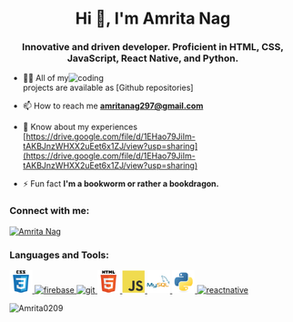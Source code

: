 <h1 align="center">Hi 👋, I'm Amrita Nag</h1>
<h3 align="center">Innovative and driven developer. Proficient in HTML, CSS, JavaScript, React Native, and Python.</h3>

<img align="right" alt="coding" width = "400" src="https://media.tenor.com/IF2JdxzmyN4AAAAi/coding-girl.gif">

- 👨‍💻 All of my projects are available as [Github repositories]

- 📫 How to reach me **amritanag297@gmail.com**

- 📄 Know about my experiences [https://drive.google.com/file/d/1EHao79JiIm-tAKBJnzWHXX2uEet6x1ZJ/view?usp=sharing](https://drive.google.com/file/d/1EHao79JiIm-tAKBJnzWHXX2uEet6x1ZJ/view?usp=sharing)

- ⚡ Fun fact **I'm a bookworm or rather a bookdragon.**

<h3 align="left">Connect with me:</h3>
<p align="left">
<a href="https://linkedin.com/in/Amrita Nag" target="blank"><img align="center" src="https://raw.githubusercontent.com/rahuldkjain/github-profile-readme-generator/master/src/images/icons/Social/linked-in-alt.svg" alt="Amrita Nag" height="30" width="40" /></a>
</p>

<h3 align="left">Languages and Tools:</h3>
<p align="left"> <a href="https://www.w3schools.com/css/" target="_blank" rel="noreferrer"> <img src="https://raw.githubusercontent.com/devicons/devicon/master/icons/css3/css3-original-wordmark.svg" alt="css3" width="40" height="40"/> </a> <a href="https://firebase.google.com/" target="_blank" rel="noreferrer"> <img src="https://www.vectorlogo.zone/logos/firebase/firebase-icon.svg" alt="firebase" width="40" height="40"/> </a> <a href="https://git-scm.com/" target="_blank" rel="noreferrer"> <img src="https://www.vectorlogo.zone/logos/git-scm/git-scm-icon.svg" alt="git" width="40" height="40"/> </a> <a href="https://www.w3.org/html/" target="_blank" rel="noreferrer"> <img src="https://raw.githubusercontent.com/devicons/devicon/master/icons/html5/html5-original-wordmark.svg" alt="html5" width="40" height="40"/> </a> <a href="https://developer.mozilla.org/en-US/docs/Web/JavaScript" target="_blank" rel="noreferrer"> <img src="https://raw.githubusercontent.com/devicons/devicon/master/icons/javascript/javascript-original.svg" alt="javascript" width="40" height="40"/> </a> <a href="https://www.mysql.com/" target="_blank" rel="noreferrer"> <img src="https://raw.githubusercontent.com/devicons/devicon/master/icons/mysql/mysql-original-wordmark.svg" alt="mysql" width="40" height="40"/> </a> <a href="https://www.python.org" target="_blank" rel="noreferrer"> <img src="https://raw.githubusercontent.com/devicons/devicon/master/icons/python/python-original.svg" alt="python" width="40" height="40"/> </a> <a href="https://reactnative.dev/" target="_blank" rel="noreferrer"> <img src="https://reactnative.dev/img/header_logo.svg" alt="reactnative" width="40" height="40"/> </a> </p>

<p><img align="center" src="https://github-readme-stats.vercel.app/api/top-langs?username=Amrita0209&show_icons=true&locale=en&layout=compact" alt="Amrita0209" /></p>
